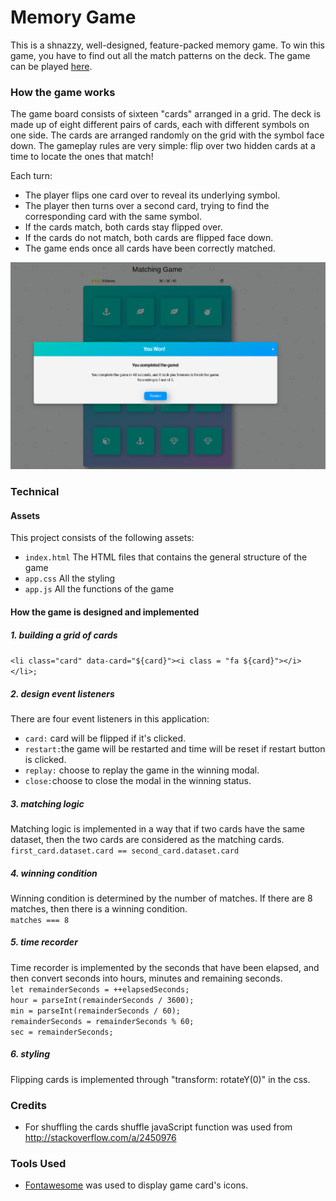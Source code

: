 # Memory Game
This is a shnazzy, well-designed, feature-packed memory game. To win this game, you have to find out all the match patterns on the deck. The game can be played [here](https://shijingl.github.io/Browser-Game-Project).

### How the game works
The game board consists of sixteen "cards" arranged in a grid. The deck is made up of eight different pairs of cards, each with different symbols on one side. The cards are arranged randomly on the grid with the symbol face down. The gameplay rules are very simple: flip over two hidden cards at a time to locate the ones that match!

Each turn:
* The player flips one card over to reveal its underlying symbol. 
* The player then turns over a second card, trying to find the corresponding card with the same symbol.
* If the cards match, both cards stay flipped over.
* If the cards do not match, both cards are flipped face down.
* The game ends once all cards have been correctly matched.

![](img/winning-status.jpg)


### Technical
#### Assets
This project consists of the following assets: 
* `index.html` The HTML files that contains the general structure of the game
* `app.css` All the styling
* `app.js` All the functions of the game

#### How the game is designed and implemented
##### 1. building a grid of cards
`<li class="card" data-card="${card}"><i class = "fa ${card}"></i></li>;`

##### 2. design event listeners
There are four event listeners in this application: 
* `card:` card will be flipped if it's clicked.
* `restart:`the game will be restarted and time will be reset if restart button is clicked.
* `replay:` choose to replay the game in the winning modal.
* `close:`choose to close the modal in the winning status.

##### 3. matching logic
Matching logic is implemented in a way that if two cards have the same dataset, then the two cards are considered as the matching cards.<br/> 
`first_card.dataset.card == second_card.dataset.card`

##### 4. winning condition
Winning condition is determined by the number of matches. If there are 8 matches, then there is a winning condition. <br/>
`matches === 8`

##### 5. time recorder
Time recorder is implemented by the seconds that have been elapsed, and then convert seconds into hours, minutes and remaining seconds. <br/>
`let remainderSeconds = ++elapsedSeconds;` <br/>
`hour = parseInt(remainderSeconds / 3600);` <br/>
`min = parseInt(remainderSeconds / 60);` <br/>
`remainderSeconds = remainderSeconds % 60;` <br/>
`sec = remainderSeconds;` <br/>

##### 6. styling
Flipping cards is implemented through "transform: rotateY(0)" in the css. 

### Credits
* For shuffling the cards shuffle javaScript function was used from http://stackoverflow.com/a/2450976

### Tools Used
* [Fontawesome](https://fontawesome.com/icons?from=io) was used to display game card's icons.
